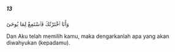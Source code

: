 ##### 13

<span class="ayah">وَأَنَا ٱخْتَرْتُكَ فَٱسْتَمِعْ لِمَا يُوحَىٰٓ</span>

<span class="ayah_translation">Dan Aku telah memilih kamu, maka dengarkanlah apa yang akan diwahyukan (kepadamu).</span>
